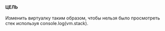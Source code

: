#### ЦЕЛЬ
Изменить виртуалку таким образом, чтобы нельзя было просмотреть стек используя console.log(vm.stack).

